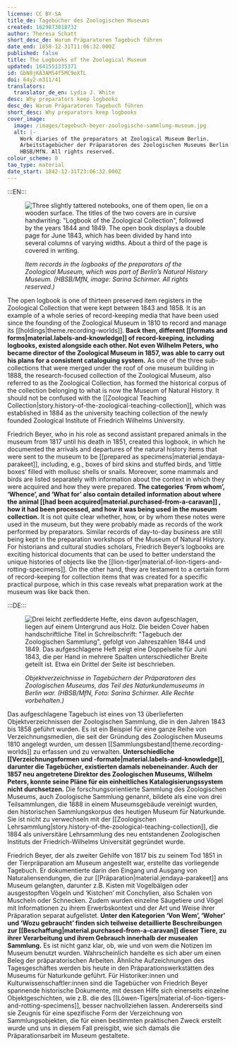 ```yaml
---
license: CC BY-SA
title_de: Tagebücher des Zoologischen Museums
created: 1629873018732
author: Theresa Schatt
short_desc_de: Warum Präparatoren Tagebuch führen
date_end: 1858-12-31T11:06:32.000Z
published: false
title: The Logbooks of the Zoological Museum
updated: 1641551335371
id: GbN8jKA3AMS4f5MC9oXTL
doi: 64y2-m311/41
translators:
  translator_de_en: Lydia J. White
desc: Why preparators keep logbooks
desc_de: Warum Präparatoren Tagebuch führen
short_desc: Why preparators keep logbooks
cover_image:
  image: /images/tagebuch-beyer-zoologische-sammlung-museum.jpg
  alt: |-
    Work diaries of the preparators at Zoological Museum Berlin.
    Arbeitstagebücher der Präparatoren des Zoologischen Museums Berlin. Source:
    HBSB/MfN. All rights reserved.
colour_scheme: 8
tao_type: material
date_start: 1842-12-31T23:06:32.000Z
---
```



:::EN:::

<figure>

![Three slightly tattered notebooks, one of them open, lie on a wooden surface. The titles of the two covers are in cursive handwriting: "Logbook of the Zoological Collection", followed by the years 1844 and 1849. The open book displays a double page for June 1843, which has been divided by hand into several columns of varying widths. About a third of the page is covered in writing.](/images/tagebuch-beyer-zoologische-sammlung-museum.jpg)

<figcaption>

_Item records in the logbooks of the preparators of the Zoological Museum, which was part of Berlin’s Natural History Museum. (HBSB/MfN, image: Sarina Schirmer. All rights reserved.)_

</figcaption>

</figure>

The open logbook is one of thirteen preserved item registers in the Zoological Collection that were kept between 1843 and 1858. It is an example of a whole series of record-keeping media that have been used since the founding of the Zoological Museum in 1810 to record and manage its [[holdings|theme.recording-worlds]]. **Back then, different [[formats and forms|material.labels-and-knowledge]] of record-keeping, including logbooks, existed alongside each other. Not even Wilhelm Peters, who became director of the Zoological Museum in 1857, was able to carry out his plans for a consistent cataloguing system.** As one of the three sub-collections that were merged under the roof of one museum building in 1888, the research-focused collection of the Zoological Museum, also referred to as the Zoological Collection, has formed the historical corpus of the collection belonging to what is now the Museum of Natural History. It should not be confused with the [[Zoological Teaching Collection|story.history-of-the-zoological-teaching-collection]], which was established in 1884 as the university teaching collection of the newly founded Zoological Institute of Friedrich Wilhelms University.


Friedrich Beyer, who in his role as second assistant prepared animals in the museum from 1817 until his death in 1851, created this logbook, in which he documented the arrivals and departures of the natural history items that were sent to the museum to be [[prepared as specimens|material.jendaya-parakeet]], including, e.g., boxes of bird skins and stuffed birds, and ‘little boxes’ filled with mollusc shells or snails. Moreover, some mammals and birds are listed separately with information about the context in which they were acquired and how they were prepared. **The categories ‘From whom’, ‘Whence’, and ‘What for’ also contain detailed information about where the animal [[had been acquired|material.purchased-from-a-caravan]] , how it had been processed, and how it was being used in the museum collection.** It is not quite clear whether, how, or by whom these notes were used in the museum, but they were probably made as records of the work performed by preparators. Similar records of day-to-day business are still being kept in the preparation workshops of the Museum of Natural History. For historians and cultural studies scholars, Friedrich Beyer’s logbooks are exciting historical documents that can be used to better understand the unique histories of objects like the [[lion-tiger|material.of-lion-tigers-and-rotting-specimens]]. On the other hand, they are testament to a certain form of record-keeping for collection items that was created for a specific practical purpose, which in this case reveals what preparation work at the museum was like back then.

:::DE:::

<figure>

![Drei leicht zerfledderte Hefte, eins davon aufgeschlagen, liegen auf einem Untergrund aus Holz. Die beiden Cover haben handschriftliche Titel in Schreibschrift: "Tagebuch der Zoologischen Sammlung", gefolgt von Jahreszahlen 1844 und 1849. Das aufgeschlagene Heft zeigt eine Doppelseite für Juni 1843, die per Hand in mehrere Spalten unterschiedlicher Breite geteilt ist. Etwa ein Drittel der Seite ist beschrieben.](/images/tagebuch-beyer-zoologische-sammlung-museum.jpg)

<figcaption>

_Objektverzeichnisse in Tagebüchern der Präparatoren des Zoologischen Museums, das Teil des Naturkundemuseums in Berlin war. (HBSB/MfN, Foto: Sarina Schirmer. Alle Rechte vorbehalten.)_

</figcaption>

</figure>

Das aufgeschlagene Tagebuch ist eines von 13 überlieferten Objektverzeichnissen der Zoologischen Sammlung, die in den Jahren 1843 bis 1858 geführt wurden. Es ist ein Beispiel für eine ganze Reihe von Verzeichnungsmedien, die seit der Gründung des Zoologischen Museums 1810 angelegt wurden, um dessen [[Sammlungsbestand|theme.recording-worlds]] zu erfassen und zu verwalten. **Unterschiedliche [[Verzeichnungsformen und -formate|material.labels-and-knowledge]], darunter die Tagebücher, existierten damals nebeneinander. Auch der 1857 neu angetretene Direktor des Zoologischen Museums, Wilhelm Peters, konnte seine Pläne für ein einheitliches Katalogisierungssystem nicht durchsetzen.** Die forschungsorientierte Sammlung des Zoologischen Museums, auch Zoologische Sammlung genannt, bildete als eine von drei Teilsammlungen, die 1888 in einem Museumsgebäude vereinigt wurden, den historischen Sammlungskorpus des heutigen Museum für Naturkunde. Sie ist nicht zu verwechseln mit der [[Zoologischen Lehrsammlung|story.history-of-the-zoological-teaching-collection]], die 1884 als universitäre Lehrsammlung des neu entstandenen Zoologischen Instituts der Friedrich-Wilhelms Universität gegründet wurde. 

Friedrich Beyer, der als zweiter Gehilfe von 1817 bis zu seinem Tod 1851 in der Tierpräparation am Museum angestellt war, erstellte das vorliegende Tagebuch. Er dokumentierte darin den Eingang und Ausgang von Naturaliensendungen, die zur [[Präparation|material.jendaya-parakeet]] ans Museum gelangten, darunter z.B. Kisten mit Vogelbälgen oder ausgestopften Vögeln und ‘Kistchen’ mit Conchylien, also Schalen von Muscheln oder Schnecken. Zudem wurden einzelne Säugetiere und Vögel mit Informationen zu ihrem Erwerbskontext und der Art und Weise ihrer Präparation separat aufgelistet. **Unter den Kategorien ‘Von Wem’, ‘Woher’ und ‘Wozu gebraucht’ finden sich teilweise detaillierte Beschreibungen zur [[Beschaffung|material.purchased-from-a-caravan]] dieser Tiere, zu ihrer Verarbeitung und ihrem Gebrauch innerhalb der musealen Sammlung.** Es ist nicht ganz klar, ob, wie und von wem die Notizen im Museum benutzt wurden. Wahrscheinlich handelte es sich aber um einen Beleg der präparatorischen Arbeiten. Ähnliche Aufzeichnungen des Tagesgeschäftes werden bis heute in den Präparationswerkstätten des Museums für Naturkunde geführt. Für Historiker:innen und Kulturwissenschaftler:innen sind die Tagebücher von Friedrich Beyer spannende historische Dokumente, mit dessen Hilfe sich einerseits einzelne Objektgeschichten, wie z.B. die des [[Löwen-Tigers|material.of-lion-tigers-and-rotting-specimens]], besser nachvollziehen lassen. Andererseits sind sie Zeugnis für eine spezifische Form der Verzeichnung von Sammlungsobjekten, die für einen bestimmten praktischen Zweck erstellt wurde und uns in diesem Fall preisgibt, wie sich damals die Präparationsarbeit im Museum gestaltete.
